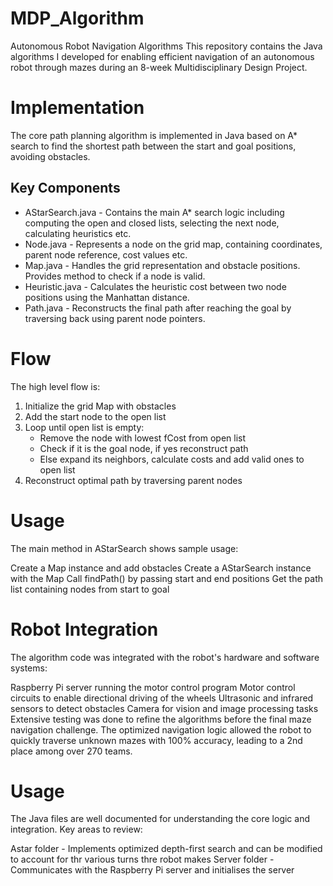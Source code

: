 # MDP_Algorithm
Autonomous Robot Navigation Algorithms
This repository contains the Java algorithms I developed for enabling efficient navigation of an autonomous robot through mazes during an 8-week Multidisciplinary Design Project.

# Implementation
The core path planning algorithm is implemented in Java based on A* search to find the shortest path between the start and goal positions, avoiding obstacles.

## Key Components
* AStarSearch.java - Contains the main A* search logic including computing the open and closed lists, selecting the next node, calculating heuristics etc.
* Node.java - Represents a node on the grid map, containing coordinates, parent node reference, cost values etc.
* Map.java - Handles the grid representation and obstacle positions. Provides method to check if a node is valid.
* Heuristic.java - Calculates the heuristic cost between two node positions using the Manhattan distance.
* Path.java - Reconstructs the final path after reaching the goal by traversing back using parent node pointers.


# Flow
The high level flow is:

1) Initialize the grid Map with obstacles
2) Add the start node to the open list
3) Loop until open list is empty:
    * Remove the node with lowest fCost from open list
    * Check if it is the goal node, if yes reconstruct path
    * Else expand its neighbors, calculate costs and add valid ones to open list
4) Reconstruct optimal path by traversing parent nodes


# Usage
The main method in AStarSearch shows sample usage:

Create a Map instance and add obstacles
Create a AStarSearch instance with the Map
Call findPath() by passing start and end positions
Get the path list containing nodes from start to goal

# Robot Integration
The algorithm code was integrated with the robot's hardware and software systems:

Raspberry Pi server running the motor control program
Motor control circuits to enable directional driving of the wheels
Ultrasonic and infrared sensors to detect obstacles
Camera for vision and image processing tasks
Extensive testing was done to refine the algorithms before the final maze navigation challenge. The optimized navigation logic allowed the robot to quickly traverse unknown mazes with 100% accuracy, leading to a 2nd place among over 270 teams.

# Usage
The Java files are well documented for understanding the core logic and integration. Key areas to review:

Astar folder - Implements optimized depth-first search and can be modified to account for thr various turns thre robot makes
Server folder - Communicates with the Raspberry Pi server and initialises the server
